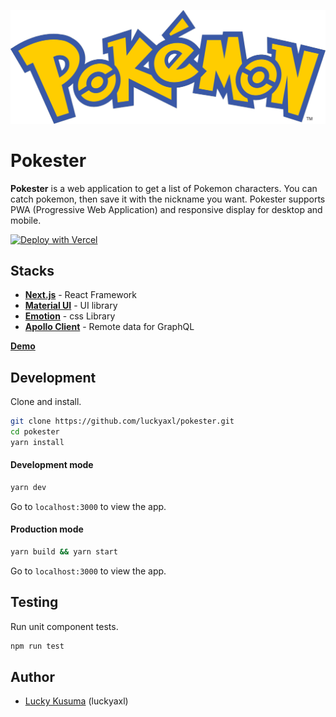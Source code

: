 <p align="center">
  <img src="public/pokemon-logo.png">
</p>

# Pokester

**Pokester** is a web application to get a list of Pokemon characters. You can catch pokemon, then save it with the nickname you want. Pokester supports PWA (Progressive Web Application) and responsive display for desktop and mobile.

[![Deploy with Vercel](https://vercel.com/button)](https://vercel.com/new/git/external?repository-url=https://github.com/luckyaxl/pokester.git)
## Stacks
- **[Next.js](https://www.nextjs.org)** - React Framework
- **[Material UI](https://mui.com)** - UI library
- **[Emotion](https://emotion.sh)** - css Library
- **[Apollo Client](https://www.apollographql.com/docs/react/get-started/)** - Remote data for GraphQL

**[Demo](https://pokester.vercel.app/)**

## Development

Clone and install.

```bash
git clone https://github.com/luckyaxl/pokester.git
cd pokester
yarn install
```
#### Development mode

```bash
yarn dev
```

Go to `localhost:3000` to view the app.

#### Production mode

```bash
yarn build && yarn start
```

Go to `localhost:3000` to view the app.
## Testing

Run unit component tests.

```bash
npm run test
```
## Author

- [Lucky Kusuma](https://www.linkedin.com/in/lucky-kusuma07/) (luckyaxl)
